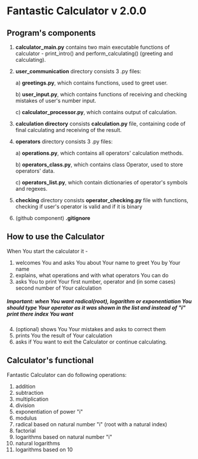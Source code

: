 # Fantastic Calculator v 2.0.0
## Program's components
1) **calculator_main.py** contains two main executable functions of calculator - print_intro() and perform_calculating()
(greeting and calculating).

2) **user_communication** directory consists 3 .py files:
     
     a) **greetings.py**, which contains functions, used to greet user.
     
     b) **user_input.py**, which contains functions of receiving and checking mistakes of user's number input.
     
     c) **calculator_processor.py**, which contains output of calculation.
         
3) **calculation directory** consists **calculation.py** file, containing code of final calculating and receiving of the result.
    
4) **operators** directory consists 3 .py files:
    
    a) **operations.py**, which contains all operators' calculation methods.
        
    b) **operators_class.py**, which contains class Operator, used to store operators' data.

    c) **operators_list.py**, which contain dictionaries of operator's symbols and regexes.
    
5) **checking** directory consists **operator_checking.py** file with functions, checking if user's operator is valid and if it is binary  

6) (github component) **.gitignore**

## How to use the Calculator
When You start the calculator it - 
1) welcomes You and asks You about Your name to greet You by Your name
2) explains, what operations and with what operators You can do
3) asks You to print Your first number, operator and (in some cases) second
number of Your calculation
##### Important: when You want radical(root), logarithm or exponentiation You should type Your operator as it was shown in the list and instead of "i" print there index You want
4) (optional) shows You Your mistakes and asks to correct them
5) prints You the result of Your calculation
6) asks if You want to exit the Calculator or continue calculating.

## Calculator's functional
Fantastic Calculator can do following operations: 
1) addition 
2) subtraction 
3) multiplication 
4) division
5) exponentiation of power "i" 
6) modulus 
7) radical based on natural number "i" (root with a natural index) 
8) factorial  
9) logarithms based on natural number "i"
10) natural logarithms
11) logarithms based on 10